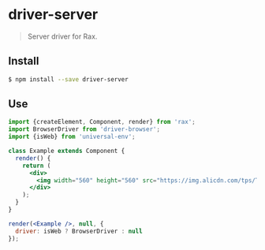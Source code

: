 # driver-server

> Server driver for Rax.

## Install

```bash
$ npm install --save driver-server
```

## Use

```jsx
import {createElement, Component, render} from 'rax';
import BrowserDriver from 'driver-browser';
import {isWeb} from 'universal-env';

class Example extends Component {
  render() {
    return (
      <div>
        <img width="560" height="560" src="https://img.alicdn.com/tps/TB1z.55OFXXXXcLXXXXXXXXXXXX-560-560.jpg" />
      </div>
    );
  }
}

render(<Example />, null, {
  driver: isWeb ? BrowserDriver : null
});
```
